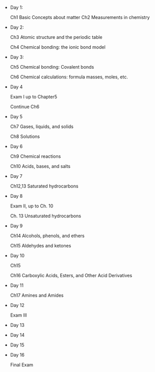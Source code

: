  *  Day 1: 

    Ch1 Basic Concepts about matter
    Ch2 Measurements in chemistry

 *  Day 2:

    Ch3 Atomic structure and the periodic table

    Ch4 Chemical bonding: the ionic bond model

 *  Day 3:

    Ch5 Chemical bonding: Covalent bonds

    Ch6 Chemical calculations: formula masses, moles, etc.

 *  Day 4 

    Exam I  up to Chapter5

    Continue Ch6

 *  Day 5

    Ch7 Gases, liquids, and solids

    Ch8 Solutions

 *  Day 6

    Ch9 Chemical reactions

    Ch10 Acids, bases, and salts

 *  Day 7 

    Ch12,13 Saturated hydrocarbons

 *  Day 8

    Exam II, up to Ch. 10

    Ch. 13  Unsaturated hydrocarbons

 *  Day 9

    Ch14 Alcohols, phenols, and ethers

    Ch15 Aldehydes and ketones

 *  Day 10

    Ch15

    Ch16 Carboxylic Acids, Esters, and Other Acid Derivatives
  
 *  Day 11

    Ch17  Amines and Amides

 *  Day 12

    Exam III

 *  Day 13

 *  Day 14

 *  Day 15

 *  Day 16

    Final Exam
